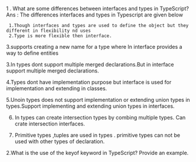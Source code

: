 1 . What are some differences between interfaces and types in TypeScript?
Ans : The differences interfaces and types in Typescript are given below

     1.Though interfaces and types are used to define the object but they different in flexibility nd uses
     2.Type is more flexible then interface.
3.supports creating a new name for a type where In interface provides a way to define entities

3.In types dont support multiple merged declarations.But in interface support multiple merged declarations.

4.Types dont have implementation purpose but interface is used for implementation and extending in classes.

5.Unoin types does not support implementation or extending union types in types.Support implementing and extending union types in interfaces.


6. In types can create intersection types by  combing multiple types. Can crate intersection interfaces.

7. Primitive types ,tuples are used in types . primitive types can not be used with other types of declaration.

2.What is the use of the keyof keyword in TypeScript? Provide an example.